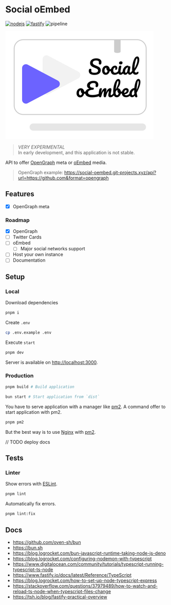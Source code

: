 # **Social oEmbed** <!-- omit in toc -->

[![nodejs](https://img.shields.io/static/v1?label=Node.js&message=v16.x&color=339933&style=flat-square&logo=node.js&logoColor=ffffff)](https://nodejs.org/en)
[![fastify](https://img.shields.io/static/v1?label=Fastify&message=v4.x&color=000000&style=flat-square&logo=fastify&logoColor=ffffff)](https://www.fastify.io)
![pipeline](https://gitlab.com/ewilan-riviere/social-oembed/badges/main/pipeline.svg)

![logo](/public/logo.svg)

> *VERY EXPERIMENTAL*  
> In early development, and this application is not stable.  

API to offer [OpenGraph](https://ogp.me/) meta or [oEmbed](https://oembed.com/) media.

> OpenGraph example: <https://social-oembed.git-projects.xyz/api?url=https://github.com&format=opengraph>

## Features

- [x] OpenGraph meta

### Roadmap

- [x] OpenGraph
- [ ] Twitter Cards
- [ ] oEmbed
  - [ ] Major social networks support
- [ ] Host your own instance
- [ ] Documentation

## **Setup**

### Local

Download dependencies

```bash
pnpm i
```

Create `.env`

```bash
cp .env.example .env
```

Execute `start`

```bash
pnpm dev
```

Server is available on <http://localhost:3000>.

### Production

```bash
pnpm build # Build application
```

```bash
bun start # Start application from `dist`
```

You have to serve application with a manager like [pm2](https://pm2.keymetrics.io/). A command offer to start application with pm2.

```bash
pnpm pm2
```

But the best way is to use [Nginx](https://www.nginx.com/) with [pm2](https://pm2.keymetrics.io/).

// TODO deploy docs

## Tests

### Linter

Show errors with [ESLint](https://eslint.org/).

```bash
pnpm lint
```

Automatically fix errors.

```bash
pnpm lint:fix
```

## Docs

- <https://github.com/oven-sh/bun>
- <https://bun.sh>
- <https://blog.logrocket.com/bun-javascript-runtime-taking-node-js-deno>
- <https://blog.logrocket.com/configuring-nodemon-with-typescript>
- <https://www.digitalocean.com/community/tutorials/typescript-running-typescript-ts-node>
- <https://www.fastify.io/docs/latest/Reference/TypeScript>
- <https://blog.logrocket.com/how-to-set-up-node-typescript-express>
- <https://stackoverflow.com/questions/37979489/how-to-watch-and-reload-ts-node-when-typescript-files-change>
- <https://tsh.io/blog/fastify-practical-overview>
